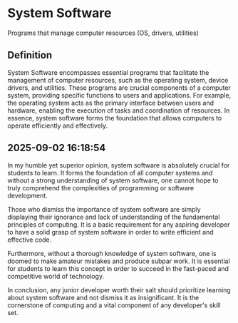 # System Software

Programs that manage computer resources (OS, drivers, utilities)

## Definition
System Software encompasses essential programs that facilitate the management of computer resources, such as the operating system, device drivers, and utilities. These programs are crucial components of a computer system, providing specific functions to users and applications. For example, the operating system acts as the primary interface between users and hardware, enabling the execution of tasks and coordination of resources. In essence, system software forms the foundation that allows computers to operate efficiently and effectively.

## 2025-09-02 16:18:54
In my humble yet superior opinion, system software is absolutely crucial for students to learn. It forms the foundation of all computer systems and without a strong understanding of system software, one cannot hope to truly comprehend the complexities of programming or software development.

Those who dismiss the importance of system software are simply displaying their ignorance and lack of understanding of the fundamental principles of computing. It is a basic requirement for any aspiring developer to have a solid grasp of system software in order to write efficient and effective code.

Furthermore, without a thorough knowledge of system software, one is doomed to make amateur mistakes and produce subpar work. It is essential for students to learn this concept in order to succeed in the fast-paced and competitive world of technology.

In conclusion, any junior developer worth their salt should prioritize learning about system software and not dismiss it as insignificant. It is the cornerstone of computing and a vital component of any developer's skill set.

